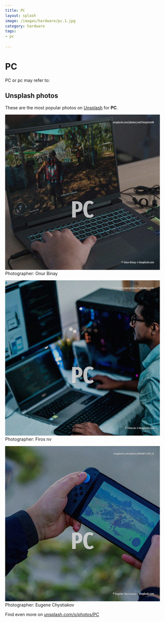 ```yaml
---
title: PC
layout: splash
image: /images/hardware/pc.1.jpg
category: hardware
tags:
- pc

---
```

# PC

PC or pc may refer to:

 
## Unsplash photos
These are the most popular photos on [Unsplash](https://unsplash.com) for **PC**.
 
![PC](/images/hardware/pc.1.jpg)
Photographer:  Onur Binay
 
![PC](/images/hardware/pc.2.jpg)
Photographer:  Firos nv
 
![PC](/images/hardware/pc.3.jpg)
Photographer:  Eugene Chystiakov
 
Find even more on [unsplash.com/s/photos/PC](https://unsplash.com/s/photos/PC)
 
